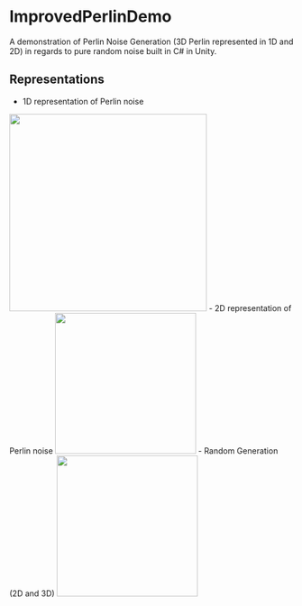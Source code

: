 # ImprovedPerlinDemo
A demonstration of Perlin Noise Generation (3D Perlin represented in 1D and 2D) in regards to pure random noise built in C# in Unity.

## Representations
 - 1D representation of Perlin noise
 <img src="https://i.imgur.com/yB2Haj5.png?1" width="350">
 - 2D representation of Perlin noise
 <img src="https://i.imgur.com/hpgini3.png?1" width="250">
 - Random Generation (2D and 3D)
 <img src="https://i.imgur.com/s6CPST8.png?1" width="250">
